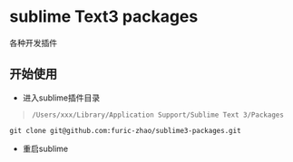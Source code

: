 # sublime Text3 packages

各种开发插件

## 开始使用

- 进入sublime插件目录

> `/Users/xxx/Library/Application Support/Sublime Text 3/Packages`

```
git clone git@github.com:furic-zhao/sublime3-packages.git
```

- 重启sublime



